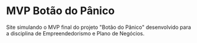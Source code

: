 # MVP Botão do Pânico
Site simulando o MVP final do projeto "Botão do Pânico" desenvolvido para a disciplina de Empreendedorismo e Plano de Negócios.
